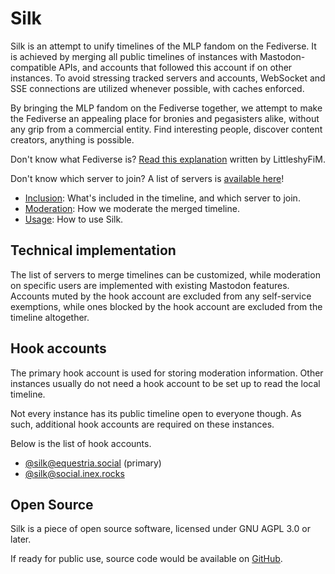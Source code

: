 # Silk
Silk is an attempt to unify timelines of the MLP fandom on the Fediverse. It is achieved by merging all public timelines of instances with Mastodon-compatible APIs, and accounts that followed this account if on other instances. To avoid stressing tracked servers and accounts, WebSocket and SSE connections are utilized whenever possible, with caches enforced.

By bringing the MLP fandom on the Fediverse together, we attempt to make the Fediverse an appealing place for bronies and pegasisters alike, without any grip from a commercial entity. Find interesting people, discover content creators, anything is possible.

Don't know what Fediverse is? [Read this explanation](https://www.littleshyfim.com/brony-mastodon) written by LittleshyFiM.

Don't know which server to join? A list of servers is [available here](include.md#instances)!

* [Inclusion](include.md): What's included in the timeline, and which server to join.
* [Moderation](mod.md): How we moderate the merged timeline.
* [Usage](use.md): How to use Silk.

## Technical implementation
The list of servers to merge timelines can be customized, while moderation on specific users are implemented with existing Mastodon features. Accounts muted by the hook account are excluded from any self-service exemptions, while ones blocked by the hook account are excluded from the timeline altogether.

## Hook accounts
The primary hook account is used for storing moderation information. Other instances usually do not need a hook account to be set up to read the local timeline.

Not every instance has its public timeline open to everyone though. As such, additional hook accounts are required on these instances.

Below is the list of hook accounts.

* <a rel="me" href="https://equestria.social/@silk">@silk@equestria.social</a> (primary)
* <a rel="me" href="https://social.inex.rocks/@silk">@silk@social.inex.rocks</a>

## Open Source
Silk is a piece of open source software, licensed under GNU AGPL 3.0 or later.

If ready for public use, source code would be available on [GitHub](https://github.com/ltgcgo/silk/).
